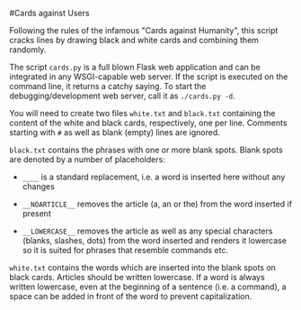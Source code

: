 #Cards against Users

Following the rules of the infamous "Cards against Humanity", this script
cracks lines by drawing black and white cards and combining them randomly.

The script `cards.py` is a full blown Flask web application and can be
integrated in any WSGI-capable web server. If the script is executed on the
command line, it returns a catchy saying. To start the debugging/development
web server, call it as `./cards.py -d`.

You will need to create two files `white.txt` and `black.txt` containing the
content of the white and black cards, respectively, one per line. Comments
starting with `#` as well as blank (empty) lines are ignored.

`black.txt` contains the phrases with one or more blank spots. Blank spots
are denoted by a number of placeholders:

* `____` is a standard replacement, i.e. a word is inserted here without any
  changes

* `__NOARTICLE__` removes the article (a, an or the) from the word inserted
  if present

* `__LOWERCASE__` removes the article as well as any special characters
  (blanks, slashes, dots) from the word inserted and renders it lowercase
  so it is suited for phrases that resemble commands etc.

`white.txt` contains the words which are inserted into the blank spots on
black cards. Articles should be written lowercase. If a word is always
written lowercase, even at the beginning of a sentence (i.e. a command),
a space can be added in front of the word to prevent capitalization.
